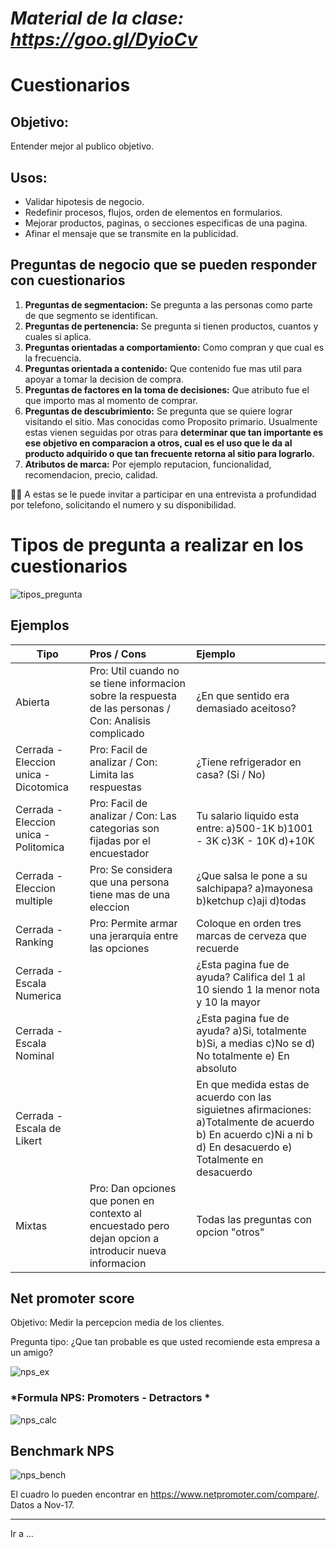 # *Material de la clase: https://goo.gl/DyioCv*


# Cuestionarios

## Objetivo:
   Entender mejor al publico objetivo.

## Usos:
  - Validar hipotesis de negocio.
  - Redefinir procesos, flujos, orden de elementos en formularios.
  - Mejorar productos, paginas, o secciones especificas de una pagina.
  - Afinar el mensaje que se transmite en la publicidad.


## Preguntas de negocio que se pueden responder con cuestionarios
  1. **Preguntas de segmentacion:** Se pregunta a las personas como parte de que segmento se identifican.
  2. **Preguntas de pertenencia:** Se pregunta si tienen productos, cuantos y cuales si aplica.
  3. **Preguntas orientadas a comportamiento:** Como compran y que cual es la frecuencia.
  4. **Preguntas orientada a contenido:** Que contenido fue mas util para apoyar a tomar la decision de compra.
  5. **Preguntas de factores en la toma de decisiones:** Que atributo fue el que importo mas al momento de comprar.
  6. **Preguntas de descubrimiento:** Se pregunta que se quiere lograr visitando el sitio. Mas conocidas como Proposito primario. Usualmente estas vienen seguidas por otras para **determinar que tan importante es ese objetivo en comparacion a otros, cual es el uso que le da al producto adquirido o que tan frecuente retorna al sitio para lograrlo.**
  7. **Atributos de marca:** Por ejemplo reputacion, funcionalidad, recomendacion, precio, calidad.
  
  :man_with_turban: A estas se le puede invitar a participar en una entrevista a profundidad por telefono, solicitando el numero y su disponibilidad.

# Tipos de pregunta a realizar en los cuestionarios

  ![tipos_pregunta]


## Ejemplos

| Tipo  | Pros / Cons   | Ejemplo   |
| ---- |:--- |:----- |
| Abierta | Pro: Util cuando no se tiene informacion sobre la respuesta de las personas / Con: Analisis complicado | ¿En que sentido era demasiado aceitoso? |
| Cerrada - Eleccion unica - Dicotomica | Pro: Facil de analizar / Con: Limita las respuestas | ¿Tiene refrigerador en casa? (Si / No) |
| Cerrada - Eleccion unica - Politomica | Pro: Facil de analizar / Con: Las categorias son fijadas por el encuestador | Tu salario liquido esta entre: a)500-1K b)1001 - 3K c)3K - 10K d)+10K |
| Cerrada - Eleccion multiple | Pro: Se considera que una persona tiene mas de una eleccion | ¿Que salsa le pone a su salchipapa? a)mayonesa b)ketchup c)aji d)todas |
| Cerrada - Ranking | Pro: Permite armar una jerarquia entre las opciones | Coloque en orden tres marcas de cerveza que recuerde |
| Cerrada - Escala Numerica |  | ¿Esta pagina fue de ayuda? Califica del 1 al 10 siendo 1 la menor nota y 10 la mayor |
| Cerrada - Escala Nominal |   | ¿Esta pagina fue de ayuda? a)Si, totalmente b)Si, a medias c)No se d) No totalmente e) En absoluto |
| Cerrada - Escala de Likert |   | En que medida estas de acuerdo con las siguietnes afirmaciones: a)Totalmente de acuerdo b) En acuerdo c)Ni a ni b d) En desacuerdo e) Totalmente en desacuerdo |
| Mixtas | Pro: Dan opciones que ponen en contexto al encuestado pero dejan opcion a introducir nueva informacion | Todas las preguntas con opcion "otros" |


## Net promoter score

Objetivo: Medir la percepcion media de los clientes.

Pregunta tipo: ¿Que tan probable es que usted recomiende esta empresa a un amigo?

  ![nps_ex]


### *Formula NPS: Promoters - Detractors *

  ![nps_calc]


## Benchmark NPS

  ![nps_bench]

El cuadro lo pueden encontrar en https://www.netpromoter.com/compare/. Datos a Nov-17.




---
Ir a ...

[tipos_pregunta]: https://static.e-encuesta.com/wp-content/uploads/Esquema-2-Letra-negra-Fondo-Blanco-2.jpg
[nps_calc]: https://www.reviewtrackers.com/wp-content/uploads/net-promotor-score-in-brand-advocacy.jpg
[nps_bench]: https://www.netpromoter.com/wp-content/uploads/2016/06/2016-b2c-sps-sector-averages.jpg
[nps_ex]: https://cdn.smassets.net/wp-content/uploads/2015/assets/nps_template_question.png
